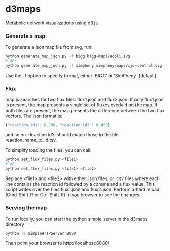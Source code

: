 d3maps
======

Metabolic network visualizations using d3.js.

### Generate a map

To generate a json map file from svg, run:
```Bash
python generate_map_json.py -f bigg bigg-maps/ecoli.svg 
# OR:
python generate_map_json.py -f simpheny simpheny-maps/ijo-central.svg 
```

Use the -f option to specify format, either 'BIGG' or 'SimPheny' [default].

### Flux

map.js searches for two flux files: flux1.json and flux2.json. If only
flux1.json is present, the map presents a single set of fluxes overlaid on the
map. If both files are present, the map presents the difference between the two
flux vectors. The json format is:

```javascript
{"reaction-id1": 0.200, "reaction-id2": 0.450}
```

and so on. Reaction id's should match those in the file reaction_name_to_id.tsv.

To simplify loading the files, you can call:

```bash
python set_flux_files.py <file1>
# OR
python set_flux_files.py <file1> <file2>
```

Replace \<file1\> and \<file2\> with either .json files, or .csv files where each
line contains the reaction id followed by a comma and a flux value. This script
writes over the files flux1.json and flux2.json. Perform a hard reload
(Cmd-Shift-R or Ctrl-Shift-R) in you browser to see the changes.

### Serving the map

To run locally, you can start the python simple server in the d3maps directory

```Bash
python -m SimpleHTTPServer 8080
```

Then point your browser to http://localhost:8080/
